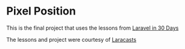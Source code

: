 # Pixel Position

This is the final project that uses the lessons from [Laravel in 30 Days](https://github.com/Psypher1/laravel-30-days) 

The lessons and project were courtesy of [Laracasts](https://laracasts.com)


